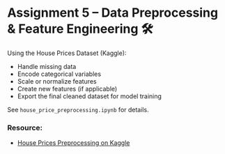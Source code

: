# Assignment 5 – Data Preprocessing & Feature Engineering 🛠️

Using the House Prices Dataset (Kaggle):

- Handle missing data
- Encode categorical variables
- Scale or normalize features
- Create new features (if applicable)
- Export the final cleaned dataset for model training

See `house_price_preprocessing.ipynb` for details.

### Resource:
- [House Prices Preprocessing on Kaggle](https://www.kaggle.com/competitions/house-prices-advanced-regression-techniques/data)
